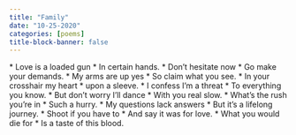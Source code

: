 ```yaml
---
title: "Family"
date: "10-25-2020"
categories: [poems]
title-block-banner: false
---
```


<div class = "poem">
* Love is a loaded gun
* In certain hands.
* Don’t hesitate now
* Go make your demands.
* My arms are up yes
* So claim what you see.
* In your crosshair my heart
* upon a sleeve.
* I confess I’m a threat
* To everything you know.
* But don’t worry I’ll dance
* With you real slow.
* What’s the rush you’re in
* Such a hurry.
* My questions lack answers
* But it’s a lifelong journey.
* Shoot if you have to
* And say it was for love.
* What you would die for
* Is a taste of this blood.
</div>